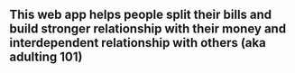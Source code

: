 ## This web app helps people split their bills and build stronger relationship with their money and interdependent relationship with others (aka adulting 101)


